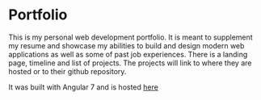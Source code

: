 # Portfolio

This is my personal web development portfolio. It is meant to supplement my resume and showcase my abilities to build and design modern web applications as well as some of past job experiences. There is a landing page, timeline and list of projects. The projects will link to where they are hosted or to their github repository. 

It was built with Angular 7 and is hosted [here](www.chriscastor.com)
